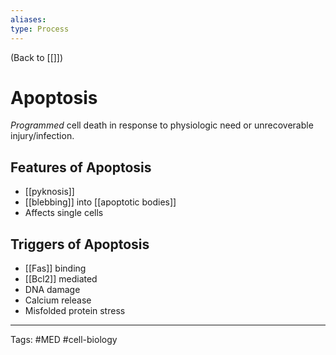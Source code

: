 ```yaml
---
aliases: 
type: Process
---
```


(Back to [[]])

# Apoptosis

_Programmed_ cell death in response to physiologic need or unrecoverable injury/infection.
## Features of Apoptosis
- [[pyknosis]]
- [[blebbing]] into [[apoptotic bodies]]
- Affects single cells
## Triggers of Apoptosis
- [[Fas]] binding
- [[Bcl2]] mediated
- DNA damage
- Calcium release
- Misfolded protein stress

---
Tags: #MED #cell-biology 